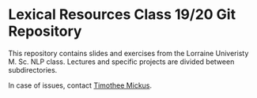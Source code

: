 # Lexical Resources Class 19/20 Git Repository

This repository contains slides and exercises from the Lorraine Univeristy  M. Sc. NLP class. Lectures and specific projects are divided between subdirectories.

In case of issues, contact [Timothee Mickus](mailto:tmickus@atilf.fr).
